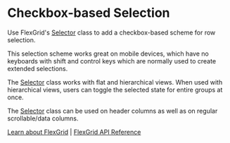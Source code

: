 Checkbox-based Selection
========================

Use FlexGrid's [Selector](https://www.grapecity.com/wijmo/api/classes/wijmo_grid_selector.selector.html) class to add a checkbox-based scheme for row selection.

This selection scheme works great on mobile devices, which have no keyboards
with shift and control keys which are normally used to create extended
selections.

The [Selector](https://www.grapecity.com/wijmo/api/classes/wijmo_grid_selector.selector.html) class works with flat and hierarchical views. When used with
hierarchical views, users can toggle the selected state for entire groups at
once.

The [Selector](https://www.grapecity.com/wijmo/api/classes/wijmo_grid_selector.selector.html) class can be used on header columns as well as on regular 
scrollable/data columns.

[Learn about FlexGrid](https://www.grapecity.com/wijmo/flexgrid-javascript-data-grid) | [FlexGrid API Reference](https://www.grapecity.com/wijmo/api/classes/wijmo_grid.flexgrid.html)